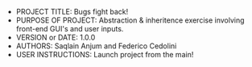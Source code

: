 - PROJECT TITLE: Bugs fight back!
- PURPOSE OF PROJECT: Abstraction & inheritence exercise involving front-end GUI's and user inputs.
- VERSION or DATE: 1.0.0
- AUTHORS: Saqlain Anjum and Federico Cedolini
- USER INSTRUCTIONS: Launch project from the main!
